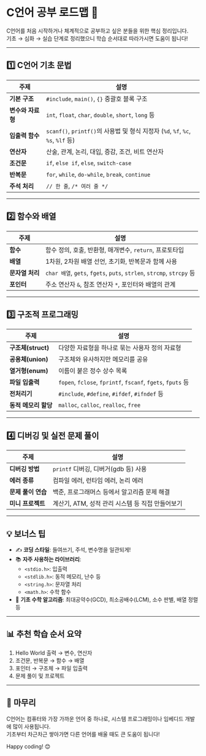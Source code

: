 # C언어 공부 로드맵 📘

C언어를 처음 시작하거나 체계적으로 공부하고 싶은 분들을 위한 핵심 정리입니다.  
기초 → 심화 → 실습 단계로 정리했으니 학습 순서대로 따라가시면 도움이 됩니다!

---

## 1️⃣ C언어 기초 문법

| 주제 | 설명 |
|------|------|
| **기본 구조** | `#include`, `main()`, `{}` 중괄호 블록 구조 |
| **변수와 자료형** | `int`, `float`, `char`, `double`, `short`, `long` 등 |
| **입출력 함수** | `scanf()`, `printf()`의 사용법 및 형식 지정자 (`%d`, `%f`, `%c`, `%s`, `%lf` 등) |
| **연산자** | 산술, 관계, 논리, 대입, 증감, 조건, 비트 연산자 |
| **조건문** | `if`, `else if`, `else`, `switch-case` |
| **반복문** | `for`, `while`, `do-while`, `break`, `continue` |
| **주석 처리** | `// 한 줄`, `/* 여러 줄 */` |

---

## 2️⃣ 함수와 배열

| 주제 | 설명 |
|------|------|
| **함수** | 함수 정의, 호출, 반환형, 매개변수, `return`, 프로토타입 |
| **배열** | 1차원, 2차원 배열 선언, 초기화, 반복문과 함께 사용 |
| **문자열 처리** | `char 배열`, `gets`, `fgets`, `puts`, `strlen`, `strcmp`, `strcpy` 등 |
| **포인터** | 주소 연산자 `&`, 참조 연산자 `*`, 포인터와 배열의 관계 |

---

## 3️⃣ 구조적 프로그래밍

| 주제 | 설명 |
|------|------|
| **구조체(struct)** | 다양한 자료형을 하나로 묶는 사용자 정의 자료형 |
| **공용체(union)** | 구조체와 유사하지만 메모리를 공유 |
| **열거형(enum)** | 이름이 붙은 정수 상수 목록 |
| **파일 입출력** | `fopen`, `fclose`, `fprintf`, `fscanf`, `fgets`, `fputs` 등 |
| **전처리기** | `#include`, `#define`, `#ifdef`, `#ifndef` 등 |
| **동적 메모리 할당** | `malloc`, `calloc`, `realloc`, `free` |

---

## 4️⃣ 디버깅 및 실전 문제 풀이

| 주제 | 설명 |
|------|------|
| **디버깅 방법** | `printf` 디버깅, 디버거(gdb 등) 사용 |
| **에러 종류** | 컴파일 에러, 런타임 에러, 논리 에러 |
| **문제 풀이 연습** | 백준, 프로그래머스 등에서 알고리즘 문제 해결 |
| **미니 프로젝트** | 계산기, ATM, 성적 관리 시스템 등 직접 만들어보기 |

---

## 💡 보너스 팁

- ✍️ **코딩 스타일**: 들여쓰기, 주석, 변수명을 일관되게!
- 📚 **자주 사용하는 라이브러리**:
  - `<stdio.h>`: 입출력
  - `<stdlib.h>`: 동적 메모리, 난수 등
  - `<string.h>`: 문자열 처리
  - `<math.h>`: 수학 함수
- 🧮 **기초 수학 알고리즘**: 최대공약수(GCD), 최소공배수(LCM), 소수 판별, 배열 정렬 등

---

## 📊 추천 학습 순서 요약

1. Hello World 출력 → 변수, 연산자
2. 조건문, 반복문 → 함수 → 배열
3. 포인터 → 구조체 → 파일 입출력
4. 문제 풀이 및 프로젝트

---

## 🎯 마무리

C언어는 컴퓨터와 가장 가까운 언어 중 하나로, 시스템 프로그래밍이나 임베디드 개발에 많이 사용됩니다.  
기초부터 차근차근 쌓아가면 다른 언어를 배울 때도 큰 도움이 됩니다!

Happy coding! 😊
